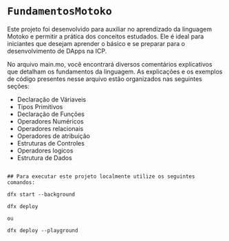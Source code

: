 # `FundamentosMotoko`

Este projeto foi desenvolvido para auxiliar no aprendizado da linguagem Motoko e permitir a prática dos conceitos estudados. Ele é ideal para iniciantes que desejam aprender o básico e se preparar para o desenvolvimento de DApps na ICP.

No arquivo main.mo, você encontrará diversos comentários explicativos que detalham os fundamentos da linguagem. As explicações e os exemplos de código presentes nesse arquivo estão organizados nas seguintes seções:

  - Declaração de Váriaveis
  - Tipos Primitivos
  - Declaração de Funções
  - Operadores Numéricos
  - Operadores relacionais
  - Operadores de atribuição
  - Estruturas de Controles
  - Operadores logicos 
  - Estrutura de Dados
```

## Para executar este projeto localmente utilize os seguintes comandos:

dfx start --background

dfx deploy

ou 

dfx deploy --playground

